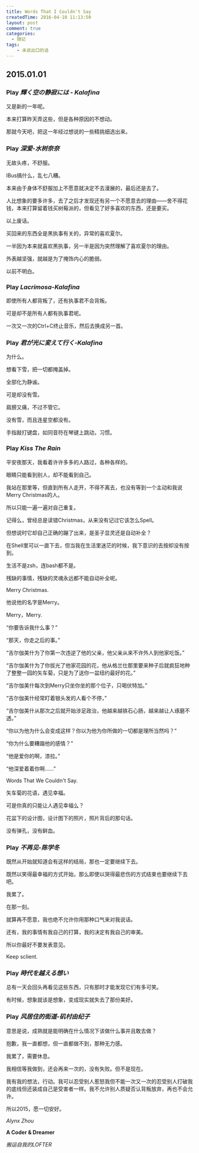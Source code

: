 ```yaml
---
title: Words That I Couldn't Say
createdTime: 2016-04-10 11:13:50
layout: post
comment: true
categories:
  - 随记
tags:
    - 未说出口的话
---
```

## 2015.01.01

### Play *輝く空の静寂には - Kalafina*

又是新的一年呢。

本来打算昨天弄这些，但是各种原因的不想动。

那就今天吧，把这一年经过想说的一些精挑细选出来。

<!--more-->

### Play *深爱-水树奈奈*

无故头疼，不舒服。

IBus搞什么，乱七八糟。

本来由于身体不舒服加上不愿意就决定不去漫展的，最后还是去了。

人比想象的要多许多，去了之后才发现还有另一个不愿意去的理由——舍不得花钱，本来打算留着钱买树莓派的，但看见了好多喜欢的东西，还是要买。

以上废话。

买回来的东西全是黑执事有关的，异常的喜欢夏尔。

一半因为本来就喜欢黑执事，另一半是因为突然理解了喜欢夏尔的理由。

外表越坚强，就越是为了掩饰内心的脆弱。

以前不明白。

### Play *Lacrimosa-Kalafina*

即使所有人都背叛了，还有执事君不会背叛。

可是却不是所有人都有执事君呢。

一次又一次的Ctrl+C终止音乐，然后去换成另一首。

### Play *君が光に変えて行く-Kalafina*

为什么。

想看下雪，把一切都掩盖掉。

全部化为静谧。

可是却没有雪。

肩膀又痛，不过不管它。

没有雪，而且连星空都没有。

手指敲打键盘，如同音符在琴键上跳动，习惯。

### Play *Kiss The Rain*

平安夜那天，我看着许许多多的人路过，各种各样的。

眼睛只能看到别人，却不能看到自己。

我站在那里等，但直到所有人走开，不得不离去，也没有等到一个主动和我说Merry Christmas的人。

所以只能一遍一遍对自己重复。

记得么，曾经总是读错Christmas，从来没有记过它该怎么Spell。

但想说时它却自己正确的蹦了出来，是圣子显灵还是自动补全？

在Shell里可以一直<TAB>下去，但当我在生活里迷茫的时候，我下意识的去按<TAB>却没有按到。

生活不是zsh，连bash都不是。

残缺的事情，残缺的灵魂永远都不能自动补全呢。

Merry Christmas.

他说他的名字是Merry。

Merry，Merry.

“你要告诉我什么事？”

“那天，你走之后的事。”

“吉尔伽美什为了你第一次违逆了他的父亲，他父亲从来不许外人到他家吃饭。”

“吉尔伽美什为了你拔光了他家花园的花，他从格兰仕那里要来种子后就疯狂地种了整整一园的矢车菊，只是为了送你一盆纽约最好的花。”

“吉尔伽美什每次到Merry只坐你坐的那个位子，只喝伏特加。”

“吉尔伽美什经常盯着银头发的人看个不停，”

“吉尔伽美什从那次之后就开始涉足政治，他越来越铁石心肠，越来越让人琢磨不透。”

“你以为他为什么会变成这样？你以为他为你所做的一切都是理所当然吗？”

“你为什么要糟蹋他的感情？”

“他是爱你的啊，漆拉。”

“他深爱着着你啊……”

Words That We Couldn't Say.

矢车菊的花语，遇见幸福。

可是你真的只能让人遇见幸福么？

花盆下的设计图，设计图下的照片，照片背后的那句话。

没有弹孔，没有鲜血。

### Play *不再见-陈学冬*

既然从开始就知道会有这样的结局，那也一定要继续下去。

既然以笑得最幸福的方式开始，那么即使以哭得最悲伤的方式结束也要继续下去吧。

我累了。

在那一刻。

就算再不愿意，我也绝不允许你用那种口气来对我说话。

还有，我的事情有我自己的打算，我的决定有我自己的审美。

所以你最好不要发表意见。

Keep sclient.

### Play *時代を越える想い*

总有一天会回头再看见这些东西，只有那时才能发现它们有多可笑。

有时候，想象就该是想象，变成现实就失去了那份美好。

### Play *风居住的街道-矶村由纪子*

意思是说，成熟就是能明确在什么情况下该做什么事并且敢去做？

抱歉，我一直都想，但一直都做不到，那种无力感。

我累了，需要休息。

我相信等我做到，还会再来一次的，没有失败。但不是现在。

我有我的想法，行动。我可以忍受别人惹怒我但不能一次又一次的忍受别人打破我的底线但还装成自己是受害者一样。我不允许别人质疑否认背叛放弃，再也不会允许。

所以2015，愿一切安好。

*Alynx Zhou*

**A Coder & Dreamer**

*搬运自我的LOFTER*

